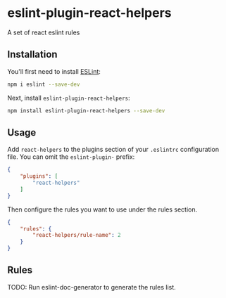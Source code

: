 # eslint-plugin-react-helpers

A set of react eslint rules

## Installation

You'll first need to install [ESLint](https://eslint.org/):

```sh
npm i eslint --save-dev
```

Next, install `eslint-plugin-react-helpers`:

```sh
npm install eslint-plugin-react-helpers --save-dev
```

## Usage

Add `react-helpers` to the plugins section of your `.eslintrc` configuration file. You can omit the `eslint-plugin-` prefix:

```json
{
    "plugins": [
        "react-helpers"
    ]
}
```


Then configure the rules you want to use under the rules section.

```json
{
    "rules": {
        "react-helpers/rule-name": 2
    }
}
```

## Rules

<!-- begin auto-generated rules list -->
TODO: Run eslint-doc-generator to generate the rules list.
<!-- end auto-generated rules list -->


